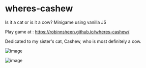# wheres-cashew
 Is it a cat or is it a cow? Minigame using vanilla JS
 
 Play game at : https://robinnsheen.github.io/wheres-cashew/

 Dedicated to my sister's cat, Cashew, who is most definitely a cow. 
 
![image](https://user-images.githubusercontent.com/100234937/193437410-595f92e6-89fd-4dcd-950b-618b799f063c.png)

![image](https://user-images.githubusercontent.com/100234937/193442122-43497202-e7d0-46d1-831e-3ecdbce25472.png)

